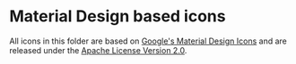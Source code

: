 # Material Design based icons

All icons in this folder are based on [Google's Material Design Icons](https://github.com/google/material-design-icons/) and are released under the [Apache License Version 2.0](https://github.com/google/material-design-icons/blob/4.0.0/LICENSE).
